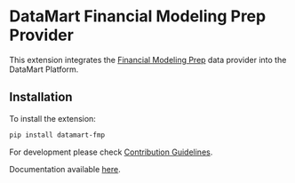 # DataMart Financial Modeling Prep Provider

This extension integrates the [Financial Modeling Prep](https://site.financialmodelingprep.com/) data provider into the DataMart Platform.

## Installation

To install the extension:

```bash
pip install datamart-fmp
```

For development please check [Contribution Guidelines](https://github.com/DataMart-finance/DataMartTerminal/blob/develop/datamart/CONTRIBUTING.md).

Documentation available [here](https://docs.datamart.co/platform).
